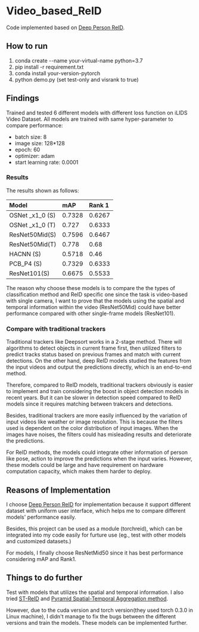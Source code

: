 # Video_based_ReID
Code implemented based on [Deep Person ReID](https://github.com/KaiyangZhou/deep-person-reid).
## How to run
1. conda create --name your-virtual-name python=3.7
2. pip install -r requirement.txt
3. conda install your-version-pytorch
4. python demo.py (set test-only and visrank to true)
## Findings
Trained and tested 6 different models with different loss function on iLIDS Video Dataset. All models are trained with same hyper-parameter to compare performance:

- batch size: 8 
- image size: 128*128 
- epoch: 60
- optimizer: adam
- start learning rate: 0.0001

### Results
The results shown as follows:

| Model        |  mAP  |  Rank 1|
| :--------    | :-----  | :----  |
| OSNet _x1_0 (S) | 0.7328 |0.6267|
| OSNet _x1_0 (T) | 0.727 |0.6333|
| ResNet50Mid(S) | 0.7596 |0.6467|
| ResNet50Mid(T) | 0.778 |0.68|
| HACNN (S) | 0.5718|0.46|
| PCB_P4 (S) | 0.7329|0.6333|
|ResNet101(S) | 0.6675|0.5533|

The reason why choose these models is to compare the the types of classification method and ReID specific one since
the task is video-based with single camera, I want to prove that the models using the spatial and temporal information
within the video (ResNet50Mid) could have better performance compared with other single-frame models (ResNet101).

### Compare with traditional trackers
Traditional trackers like Deepsort works in a 2-stage method. There will algorithms to detect objects in current frame first,
then utilized filters to predict tracks status based on previous frames and match with current detections.
On the other hand, deep ReID models studied the features from the input videos and output the predictions directly, which is an end-to-end method.

Therefore, compared to ReID models, traditional trackers obviously is easier to implement and train considering the boost in object
detection models in recent years. But it can be slower in detection speed compared to ReID models
since it requires matching between trakcers and detections. 

Besides, traditional trackers are more easily influenced by the variation of input videos like weather or image resolution. This is because
the filters used is dependent on the color distribution of input images. When the images have noises, the filters could has misleading results
and deteriorate the predictions.

For ReID methods, the models could integrate other information of person like pose, action to improve the predictions when
the input varies. However, these models could be large and have requirement on hardware computation capacity, which makes
them harder to deploy.

## Reasons of Implementation
I choose [Deep Person ReID](https://github.com/KaiyangZhou/deep-person-reid) for implementation because it support different dataset with
uniform user interface, which helps me to compare different models' performance easily.

Besides, this project can be used as a module (torchreid), which can be integrated into my code easily for furture use
(eg., test with other models and customized datasets.)

For models, I finally choose ResNetMid50 since it has best performance considering mAP and Rank1. 

## Things to do further
Test with models that utilizes the spatial and temporal information. I also tried [ST-ReID](https://github.com/Wanggcong/Spatial-Temporal-Re-identification)
and [Pyramid Spatial-Temporal Aggregation method](https://github.com/WangYQ9/VideoReID_PSTA).

However, due to the cuda version and torch version(they used torch 0.3.0 in Linux machine), I didn't manage to fix the bugs between the different versions
and train the models. These models can be implemented further.
